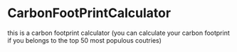 # CarbonFootPrintCalculator
this is a carbon footprint calculator (you can calculate your carbon footprint if you belongs to the top 50 most populous coutries)
